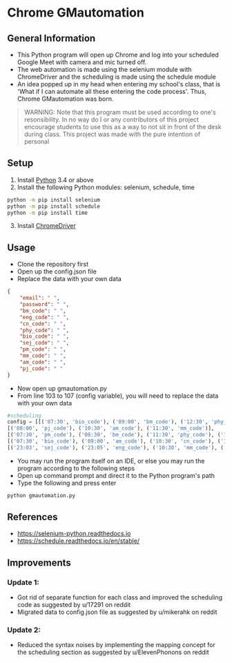 # Chrome GMautomation

## General Information
- This Python program will open up Chrome and log into your scheduled Google Meet with camera and mic turned off.
- The web automation is made using the selenium module with ChromeDriver and the scheduling is made using the schedule module
- An idea popped up in my head when entering my school's class, that is 'What if I can automate all these entering the code process'. Thus, Chrome GMautomation was born.

> WARNING: Note that this program must be used according to one's resonsibility. In no way do I or any contributors of this project encourage students to use this as a way to not sit in front of the desk during class. This project was made with the pure intention of personal


## Setup
1. Install [Python](https://www.python.org/downloads/) 3.4 or above
2. Install the following Python modules: selenium, schedule, time
```bash
python -m pip install selenium
python -m pip install schedule
python -m pip install time

```
3. Install [ChromeDriver](https://sites.google.com/a/chromium.org/chromedriver/downloads)


## Usage
- Clone the repository first
- Open up the config.json file
- Replace the data with your own data
```json
{
    "email": " ",
    "password": " ",
    "bm_code": " ",
    "eng_code": " ",
    "cn_code": " ",
    "phy_code": " ",
    "bio_code": " ",
    "sej_code": " ",
    "pm_code": " ",
    "mm_code": " ",
    "am_code": " ",
    "pj_code": " "
}
```
- Now open up gmautomation.py
- From line 103 to 107 (config variable), you will need to replace the data with your own data
```python
#scheduling
config = [[('07:30', 'bio_code'), ('09:00', 'bm_code'), ('12:30', 'phy_code')], 
[('08:00', 'pj_code'), ('10:30', 'am_code'), ('11:30', 'mm_code')], 
[('07:30', 'pm_code'), ('08:30', 'bm_code'), ('11:30', 'phy_code'), ('12:30', 'eng_code')], 
[('07:30', 'bio_code'), ('09:00', 'am_code'), ('10:30', 'cn_code'), ('11:30', 'pm_code')] ,
[('23:03', 'sej_code'), ('23:05', 'eng_code'), ('10:30', 'mm_code'), ('11:30', 'pm_code')]]
```
- You may run the program itself on an IDE, or else you may run the program according to the following steps
- Open up command prompt and direct it to the Python program's path
- Type the following and press enter
```bash
python gmautomation.py
```


## References
- https://selenium-python.readthedocs.io
- https://schedule.readthedocs.io/en/stable/


## Improvements
### Update 1:
- Got rid of separate function for each class and improved the scheduling code as suggested by u/17291 on reddit
- Migrated data to config.json file as suggested by u/mikerahk on reddit

### Update 2:
- Reduced the syntax noises by implementing the mapping concept for the scheduling section as suggested by u/ElevenPhonons on reddit
